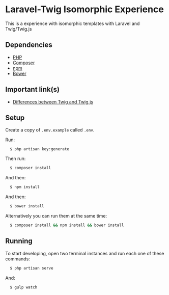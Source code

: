 # Laravel-Twig Isomorphic Experience

This is a experience with isomorphic templates with Laravel and Twig/Twig.js

## Dependencies

- [PHP](https://secure.php.net/downloads.php)
- [Composer](https://getcomposer.org/download/)
- [npm](https://www.npmjs.com)
- [Bower](http://bower.io/#install-bower)

## Important link(s)

- [Differences between Twig and Twig.js](https://github.com/justjohn/twig.js/wiki/Implementation-Notes)

## Setup

Create a copy of `.env.example` called `.env`.

Run:

```
  $ php artisan key:generate
```

Then run:

```sh
  $ composer install
```

And then:

```sh
  $ npm install
```

And then:

```sh
  $ bower install
```

Alternatively you can run them at the same time:

```sh
  $ composer install && npm install && bower install
```

## Running

To start developing, open two terminal instances and run each one of these commands:

```sh
  $ php artisan serve
```

And:

```sh
  $ gulp watch
```